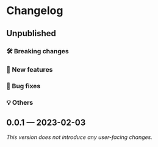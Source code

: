 # Changelog

## Unpublished

### 🛠 Breaking changes

### 🎉 New features

### 🐛 Bug fixes

### 💡 Others

## 0.0.1 — 2023-02-03

_This version does not introduce any user-facing changes._
